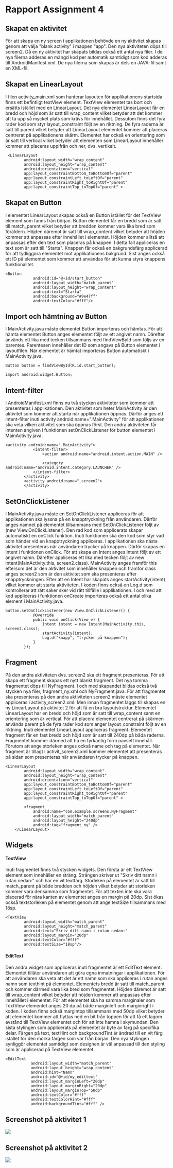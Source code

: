 # Rapport Assignment 4

## Skapat en aktivitet
För att skapa en ny screen i applikationen behövde en ny aktivitet skapas genom att välja "blank activity" i mappen "app". Den nya aktiviteten döps till screen2. Då en ny aktivitet har skapats bildas också ett antal nya filer. I de nya filerna adderas en mängd kod per automatik samtidigt som kod adderas till AndroidManifest.xml. De nya filerna som skapas är dels en JAVA-fil samt en XML-fil.

## Skapat en LinearLayout
I filen activity_main.xml som hanterar layouten för applikationens startsida finns ett befintligt textView element. TextView elementet tas bort och ersätts istället med en LinearLayout. Det nya elementet LinearLayout får en bredd och höjd som är satt till wrap_content vilket betyder att det kommer att ta upp så mycket plats som krävs för innehållet. Dessutom finns det fyra rader kod som styr layout_constraint följt av en riktning. De fyra raderna är satt till parent vilket betyder att LinearLayout elementet kommer att placeras centrerat på applikationens skärm. Elementet har också en orientering som är satt till vertical vilket betyder att elementen som LinearLayout innehåller kommer att placeras uppifrån och ner, dvs. vertikalt.

```
 <LinearLayout
        android:layout_width="wrap_content"
        android:layout_height="wrap_content"
        android:orientation="vertical"
        app:layout_constraintBottom_toBottomOf="parent"
        app:layout_constraintLeft_toLeftOf="parent"
        app:layout_constraintRight_toRightOf="parent"
        app:layout_constraintTop_toTopOf="parent" >
```

## Skapat en Button
I elementet LinearLayout skapas också en Button istället för det TextView element som fanns från början. Button elementet får en bredd som är satt till match_parent vilket betyder att bredden kommer vara lika bred som föräldern. Höjden däremot är satt till wrap_content vilket betyder att höjden kommer att anpassas efter innehållet i elementet. Höjden kommer alltså att anpassas efter den text som placeras på knappen. I detta fall appliceras en text som är satt till "Starta". Knappen får också en bakgrundsfärg applicerad för att tydliggöra elementet mot applikationens bakgrund. Sist anges också ett ID på elementet som kommer att användas för att kunna styra knappens funktionalitet.

```
<Button
            android:id="@+id/start_button"
            android:layout_width="match_parent"
            android:layout_height="wrap_content"
            android:text="Starta"
            android:background="#9e47ff"
            android:textColor="#fff"/>
```

## Import och hämtning av Button
I MainActivity.java måste elementet Button importeras och hämtas. För att hämta elementet Button anges elementet följt av ett angivet namn. Därefter används ett lika med tecken tillsammans med findViewById som följs av en parentes. Parentesen innehåller det ID som angavs på Button elementet i layoutfilen. När elementet är hämtat importeras Button automatiskt i MainActivity.java.

```
Button button = findViewById(R.id.start_button);
```
```
import android.widget.Button;
```

## Intent-filter
I AndroidManifest.xml finns nu två stycken aktiviteter som kommer att presenteras i applikationen. Den aktivitet som heter MainActivity är den aktivitet som kommer att starta när applikationen öppnas. Därför anges ett intent-filter inuti activity android:name=".MainActivity" för att applikationen ska veta vilken aktivitet som ska öppnas först. Den andra aktiviteten får intenten angiven i funktionen setOnClickListener för button elementet i MainActivity.java.

```
<activity android:name=".MainActivity">
            <intent-filter>
                <action android:name="android.intent.action.MAIN" />

                <category android:name="android.intent.category.LAUNCHER" />
            </intent-filter>
        </activity>
        <activity android:name=".screen2">
        </activity>
```

## SetOnClickListener
I MainActivity.java måste en SetOnClickListener appliceras för att applikationen ska lyssna på en knapptryckning från användaren. Därför anges namnet på elementet tillsammans med SetOnClickListener följt av (new View.OnClickListener). Den rad kod som applicerats skapar automatiskt en onClick funktion. Inuti funktionen ska den kod som styr vad som händer vid en knapptryckning appliceras. I applikationen ska nästa aktivitet presenteras när användaren trycker på knappen. Därför skapas en Intent i funktionen onClick. För att skapa en Intent anges Intent följt av ett angivet namn. Därefter appliceras ett lika med tecken följt av new Intent(MainActivity.this, screen2.class). MainActivity anges framför this eftersom det är den aktivitet som innehåller knappen och framför class anges screen2 som är den aktivitet som ska presenteras efter knapptryckningen. Efter att en Intent har skapats anges startActivity(intent) vilket kommer att starta aktiviteten. I koden finns också en Log.d som kontrollerar att rätt saker sker vid rätt tillfälle i applikationen. I och med att kod appliceras i funktionen onCreate importeras också ett antal olika element i MainActivity.java.

```
button.setOnClickListener(new View.OnClickListener() {
            @Override
            public void onClick(View v) {
                Intent intent = new Intent(MainActivity.this, screen2.class);
                startActivity(intent);
                Log.d("knapp", "trycker på knappen");
            }
        });
```

## Fragment
På den andra aktiviteten dvs. screen2 ska ett fragment presenteras. För att skapa ett fragment skapas ett nytt blankt fragment. Det nya tomma fragmentet döps till NyFragment. I och med skapandet bildas också två stycken nya filer, fragment_ny.xml och NyFragment.java. För att fragmentet ska presenteras på den andra aktiviteten screen2 måste elementet appliceras i activity_screen2.xml. Men innan fragmentet läggs till skapas en ny LinearLayout på aktivitet 2 för att få en bra layoutstruktur. Elementet LinearLayout har en bredd och höjd som är satt till wrap_content samt en orientering som är vertical. För att placera elementet centrerat på skärmen används parent på de fyra rader kod som anger layout_constraint följt av en riktning. Inuti elementet LinearLayout appliceras fragment. Elementet fragment får en fast bredd och höjd som är satt till 240dp på båda raderna. Fragmentet kommer därmed att ha en fyrkantig form oavsett innehåll. Förutom att ange storleken anges också name och tag på elementet. När fragment är tillagt i activit_screen2.xml kommer elementet att presenteras på sidan som presenteras när användaren trycker på knappen.

```
<LinearLayout
        android:layout_width="wrap_content"
        android:layout_height="wrap_content"
        android:orientation="vertical"
        app:layout_constraintBottom_toBottomOf="parent"
        app:layout_constraintLeft_toLeftOf="parent"
        app:layout_constraintRight_toRightOf="parent"
        app:layout_constraintTop_toTopOf="parent" >

        <fragment
            android:name="com.example.screens.NyFragment"
            android:layout_width="match_parent"
            android:layout_height="240dp"
            android:tag="fragment_ny" />
    </LinearLayout>
```

## Widgets

#### TextView
Inuti fragmentet finns två stycken widgets. Den första är ett TextView element som innehåller en sträng. Strängen skriver ut "Skriv ditt namn i rutan nedan:" och har en vit textfärg. Storleken på elementet är satt till match_parent på både bredden och höjden vilket betyder att storleken kommer vara densamma som fragmentet. För att texten inte ska vara placerad för nära kanten av elementet anges en margin på 20dp. Sist ökas också textstorleken på elementet genom att ange textSize tillsammans med 18sp.

```
<TextView
        android:layout_width="match_parent"
        android:layout_height="match_parent"
        android:text="Skriv ditt namn i rutan nedan:"
        android:layout_margin="20dp"
        android:textColor="#fff"
        android:textSize="18sp"/>
```

#### EditText
Den andra widget som appliceras inuti fragmentet är ett EditText element. Elementet tillåter användaren att göra egna inmatningar i applikationen. För att användaren ska veta att det är ett namn som ska appliceras i rutan anges namn som texthint på elementet. Elementets bredd är satt till match_parent och kommer därmed vara lika bred som fragmentet. Höjden däremot är satt till wrap_content vilket betyder att höjden kommer att anpassas efter innehållet i elementet. För att elementet ska ha samma marginaler som TextView elementet anges 20 dp på både marginleft och marginright i koden. I koden finns också margintop tillsammans med 50dp vilket betyder att elementet kommer att flyttas ned en bit från toppen för att få ett lagom avstånd till TextView elementet och för att inte hamna i skymundan. Den sista stylingen som applicerats på elementet är byte av färg på specifika delar. Färgen på text, textHint och backgroundTint är ändrad till en vit färg istället för den mörka färgen som var från början. Den nya stylingen synliggör elementet samtidigt som designen är väl anpassad till den styling som är applicerad på TextView elementet.

```
<EditText
           android:layout_width="match_parent"
           android:layout_height="wrap_content"
           android:hint="Namn"
           android:id="@+id/my_edittext"
           android:layout_marginLeft="20dp"
           android:layout_marginRight="20dp"
           android:layout_marginTop="50dp"
           android:textColor="#fff"
           android:textColorHint="#fff"
           android:backgroundTint="#fff" />
```


## Screenshot på aktivitet 1
![](Screen1.png)

## Screenshot på aktivitet 2
![](Screen2.png)

